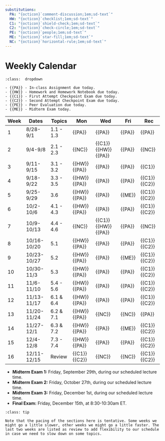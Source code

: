 ```yaml
---
substitutions:
  PA: "{octicon}`comment-discussion;1em;sd-text`"
  HW: "{octicon}`checklist;1em;sd-text`"
  C1: "{octicon}`shield-check;1em;sd-text`"
  C2: "{octicon}`check-circle;1em;sd-text`"
  PE: "{octicon}`people;1em;sd-text`"
  ME: "{octicon}`star-fill;1em;sd-text`"
  NC: "{octicon}`horizontal-rule;1em;sd-text`"
---
```


Weekly Calendar
============================



```{admonition} Symbol Key
:class:  dropdown

- {{PA}} - In-class Assignment due today.
- {{HW}} - Homework and Homework Notebook due today.
- {{C1}} - First Attempt Checkpoint Exam due today.
- {{C2}} - Second Attempt Checkpoint Exam due today.
- {{PE}} - Peer Evaluation due today.
- {{ME}} - Midterm Exam today.

```



| Week | Dates | Topics | Mon | Wed | Fri |  Rec | 
|--|--|--|--|--|--|--|
| 1 | 8/28-9/1  | 1.1 - 1.3 | {{PA}} | {{PA}} | {{PA}} | {{PA}} | 
| 2 | 9/4-9/8   | 2.1 - 2.3 | {{NC}} |  {{C1}} {{HW}} {{PA}}  | {{PA}} | {{NC}} |
| 3 | 9/11-9/15 | 3.1 - 3.2 | {{HW}} {{PA}} | {{PA}} | {{PA}} | {{C1}} |
| 4 | 9/18-9/22  | 3.3 - 3.5 | {{HW}} {{PA}} | {{PA}} | {{PA}} | {{C1}} {{C2}} |
| 5 | 9/25-9/29  | 3.6 | {{HW}} {{PA}} | {{PA}} | {{ME}} | {{C1}} {{C2}} |
| 6 | 10/2-10/6  | 4.1 - 4.3 | {{HW}} {{PA}} | {{PA}} | {{PA}} | {{C1}} {{C2}} |
| 7 | 10/9-10/13  | 4.4 - 4.6 | {{NC}} | {{C1}} {{HW}} {{PA}} | {{PA}} | {{NC}} |
| 8 | 10/16-10/20  | 5.1 | {{HW}} {{PA}} | {{PA}} | {{PA}} | {{C1}} {{C2}} |
| 9 | 10/23-10/27  | 5.2 | {{HW}} {{PA}} | {{PA}} | {{ME}} | {{C1}} {{C2}} |
| 10 | 10/30-11/3  | 5.3 | {{HW}} {{PA}} | {{PA}} | {{PA}} | {{C1}} {{C2}} |
| 11 | 11/6-11/10  | 5.4 - 5.6 | {{HW}} {{PA}} | {{PA}} | {{PA}} | {{C1}} {{C2}} |
| 12 | 11/13-11/17  | 6.1 & 6.4 | {{HW}} {{PA}} | {{PA}} | {{PA}} | {{C1}} {{C2}} |
| 13 | 11/20-11/24  | 6.2 & 7.1 | {{HW}} {{PA}} | {{NC}} | {{NC}} | {{PA}} |
| 14 | 11/27-12/1  | 6.3 & 7.2 | {{HW}} {{PA}} | {{PA}} | {{ME}} | {{C1}} {{C2}} |
| 15 | 12/4-12/8  | 7.3 - 7.4 | {{HW}} {{PA}} | {{PA}} | {{PA}} | {{C1}} {{C2}} |
| 16 | 12/11-12/15  | Review | {{C1}} {{C2}} | {{NC}} | {{NC}} | {{C1}} {{C2}} |




- **Midterm Exam 1:** Friday, September 29th, during our scheduled lecture time.
- **Midterm Exam 2:** Friday, October 27th, during our scheduled lecture time.
- **Midterm Exam 3:** Friday, December 1st, during our scheduled lecture time.
- **Final Exam:** Friday, December 15th, at 8:30-10:30am ET.


```{admonition} Tentative Pacing
:class: tip

Note that the pacing of the sections here is tentative. Some weeks we might go a little slower, other weeks we might go a little faster. The last two weeks are listed as review to add flexibility to our schedule in case we need to slow down on some topics.
```

